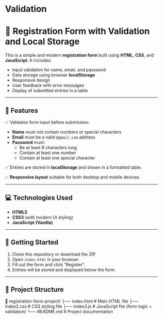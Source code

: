 # Validation

# 📝 Registration Form with Validation and Local Storage

This is a simple and modern **registration form** built using **HTML**, **CSS**, and **JavaScript**. It includes:

- Input validation for name, email, and password
- Data storage using browser **localStorage**
- Responsive design
- User feedback with error messages
- Display of submitted entries in a table

---

## 📌 Features

✅ Validates form input before submission:

- **Name** must not contain numbers or special characters
- **Email** must be a valid `@gmail.com` address
- **Password** must:
  - Be at least 8 characters long
  - Contain at least one number
  - Contain at least one special character

✅ Entries are stored in **localStorage** and shown in a formatted table.

✅ **Responsive layout** suitable for both desktop and mobile devices.

---

## 💻 Technologies Used

- **HTML5**
- **CSS3** (with modern UI styling)
- **JavaScript (Vanilla)**

---

## 🚀 Getting Started

1. Clone this repository or download the ZIP.
2. Open `index.html` in your browser.
3. Fill out the form and click "Register".
4. Entries will be stored and displayed below the form.

---

## 📂 Project Structure

📁 registration-form-project/
├── index.html # Main HTML file
├── index2.css # CSS styling file
├── index3.js # JavaScript file (form logic + validation)
└── README.md # Project documentation
